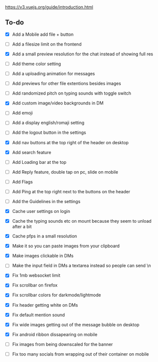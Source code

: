 https://v3.vuejs.org/guide/introduction.html


## To-do

- [x] Add a Mobile add file + button
- [ ] Add a filesize limit on the frontend
- [x] Add a small preview resolution for the chat instead of showing full res
- [ ] Add theme color setting
- [ ] Add a uploading animation for messages
- [ ] Add previews for other file extentions besides images
- [ ] Add randomized pitch on typing sounds with toggle switch
- [x] Add custom image/video backgrounds in DM
- [ ] Add emoji
- [ ] Add a display english/romaji setting 
- [ ] Add the logout button in the settings
- [x] Add nav buttons at the top right of the header on desktop
- [x] Add search feature
- [ ] Add Loading bar at the top
- [ ] Add Reply feature, double tap on pc, slide on mobile
- [ ] Add Flags
- [ ] Add Ping at the top right next to the buttons on the header

- [ ] Add the Guidelines in the settings


- [x] Cache user settings on login
- [x] Cache the typing sounds etc on mount because they seem to unload after a bit
- [x] Cache pfps in a small resolution 

- [x] Make it so you can paste images from your clipboard
- [x] Make images clickable in DMs
- [ ] Make the input field in DMs a textarea instead so people can send \n

- [x] Fix 1mb websocket limit
- [x] Fix scrollbar on firefox
- [x] Fix scrollbar colors for darkmode/lightmode
- [x] Fix header getting white on DMs
- [x] Fix default mention sound
- [x] Fix wide images getting out of the message bubble on desktop
- [x] Fix android ribbon dissapearing on mobile
- [ ] Fix images from being downscaled for the banner
- [ ] Fix too many socials from wrapping out of their container on mobile




